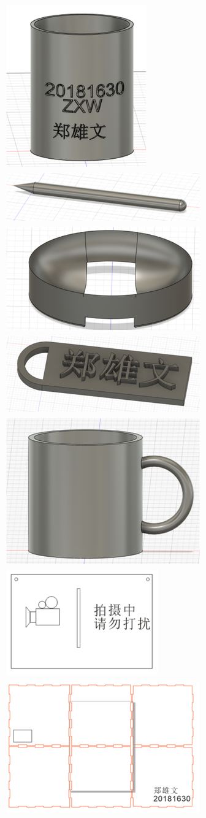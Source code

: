 ![](bitong.png)

![](qianbi.png)

![](feizaohe.png)

![](mingpai.png)

![](shuibei.png)

![](jiguangqiege-guapai.png)

![](jiguangqiege-hezi.png)